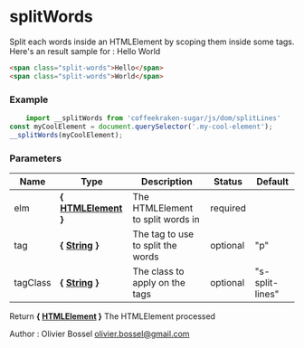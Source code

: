 # splitWords

Split each words inside an HTMLElement by scoping them inside some tags.
Here's an result sample for :
Hello World

```html
<span class="split-words">Hello</span>
<span class="split-words">World</span>
```


### Example
```js
	import __splitWords from 'coffeekraken-sugar/js/dom/splitLines'
const myCoolElement = document.querySelector('.my-cool-element');
__splitWords(myCoolElement);
```

### Parameters
Name  |  Type  |  Description  |  Status  |  Default
------------  |  ------------  |  ------------  |  ------------  |  ------------
elm  |  **{ [HTMLElement](https://developer.mozilla.org/fr/docs/Web/API/HTMLElement) }**  |  The HTMLElement to split words in  |  required  |
tag  |  **{ [String](https://developer.mozilla.org/fr/docs/Web/JavaScript/Reference/Objets_globaux/String) }**  |  The tag to use to split the words  |  optional  |  "p"
tagClass  |  **{ [String](https://developer.mozilla.org/fr/docs/Web/JavaScript/Reference/Objets_globaux/String) }**  |  The class to apply on the tags  |  optional  |  "s-split-lines"

Return **{ [HTMLElement](https://developer.mozilla.org/fr/docs/Web/API/HTMLElement) }** The HTMLElement processed

Author : Olivier Bossel [olivier.bossel@gmail.com](mailto:olivier.bossel@gmail.com)